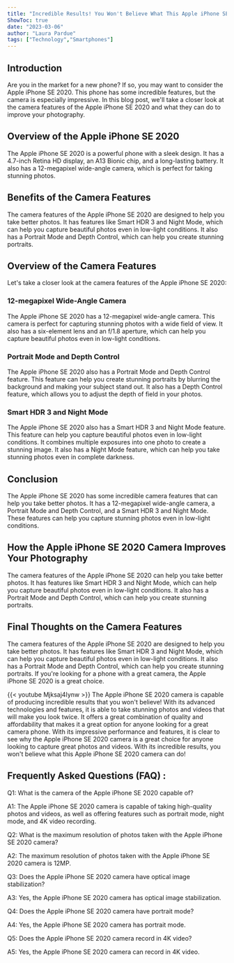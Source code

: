 ```yaml
---
title: "Incredible Results! You Won't Believe What This Apple iPhone SE 2020 Camera Can Do!"
ShowToc: true 
date: "2023-03-06"
author: "Laura Pardue" 
tags: ["Technology","Smartphones"]
---
```

## Introduction 
Are you in the market for a new phone? If so, you may want to consider the Apple iPhone SE 2020. This phone has some incredible features, but the camera is especially impressive. In this blog post, we'll take a closer look at the camera features of the Apple iPhone SE 2020 and what they can do to improve your photography. 

## Overview of the Apple iPhone SE 2020
The Apple iPhone SE 2020 is a powerful phone with a sleek design. It has a 4.7-inch Retina HD display, an A13 Bionic chip, and a long-lasting battery. It also has a 12-megapixel wide-angle camera, which is perfect for taking stunning photos. 

## Benefits of the Camera Features
The camera features of the Apple iPhone SE 2020 are designed to help you take better photos. It has features like Smart HDR 3 and Night Mode, which can help you capture beautiful photos even in low-light conditions. It also has a Portrait Mode and Depth Control, which can help you create stunning portraits. 

## Overview of the Camera Features
Let's take a closer look at the camera features of the Apple iPhone SE 2020: 

### 12-megapixel Wide-Angle Camera
The Apple iPhone SE 2020 has a 12-megapixel wide-angle camera. This camera is perfect for capturing stunning photos with a wide field of view. It also has a six-element lens and an f/1.8 aperture, which can help you capture beautiful photos even in low-light conditions. 

### Portrait Mode and Depth Control
The Apple iPhone SE 2020 also has a Portrait Mode and Depth Control feature. This feature can help you create stunning portraits by blurring the background and making your subject stand out. It also has a Depth Control feature, which allows you to adjust the depth of field in your photos. 

### Smart HDR 3 and Night Mode
The Apple iPhone SE 2020 also has a Smart HDR 3 and Night Mode feature. This feature can help you capture beautiful photos even in low-light conditions. It combines multiple exposures into one photo to create a stunning image. It also has a Night Mode feature, which can help you take stunning photos even in complete darkness. 

## Conclusion
The Apple iPhone SE 2020 has some incredible camera features that can help you take better photos. It has a 12-megapixel wide-angle camera, a Portrait Mode and Depth Control, and a Smart HDR 3 and Night Mode. These features can help you capture stunning photos even in low-light conditions. 

## How the Apple iPhone SE 2020 Camera Improves Your Photography
The camera features of the Apple iPhone SE 2020 can help you take better photos. It has features like Smart HDR 3 and Night Mode, which can help you capture beautiful photos even in low-light conditions. It also has a Portrait Mode and Depth Control, which can help you create stunning portraits. 

## Final Thoughts on the Camera Features
The camera features of the Apple iPhone SE 2020 are designed to help you take better photos. It has features like Smart HDR 3 and Night Mode, which can help you capture beautiful photos even in low-light conditions. It also has a Portrait Mode and Depth Control, which can help you create stunning portraits. If you're looking for a phone with a great camera, the Apple iPhone SE 2020 is a great choice.

{{< youtube Mjksaj4Iynw >}} 
The Apple iPhone SE 2020 camera is capable of producing incredible results that you won't believe! With its advanced technologies and features, it is able to take stunning photos and videos that will make you look twice. It offers a great combination of quality and affordability that makes it a great option for anyone looking for a great camera phone. With its impressive performance and features, it is clear to see why the Apple iPhone SE 2020 camera is a great choice for anyone looking to capture great photos and videos. With its incredible results, you won't believe what this Apple iPhone SE 2020 camera can do!

## Frequently Asked Questions (FAQ) :
Q1: What is the camera of the Apple iPhone SE 2020 capable of?

A1: The Apple iPhone SE 2020 camera is capable of taking high-quality photos and videos, as well as offering features such as portrait mode, night mode, and 4K video recording.

Q2: What is the maximum resolution of photos taken with the Apple iPhone SE 2020 camera?

A2: The maximum resolution of photos taken with the Apple iPhone SE 2020 camera is 12MP.

Q3: Does the Apple iPhone SE 2020 camera have optical image stabilization?

A3: Yes, the Apple iPhone SE 2020 camera has optical image stabilization.

Q4: Does the Apple iPhone SE 2020 camera have portrait mode?

A4: Yes, the Apple iPhone SE 2020 camera has portrait mode.

Q5: Does the Apple iPhone SE 2020 camera record in 4K video?

A5: Yes, the Apple iPhone SE 2020 camera can record in 4K video.


